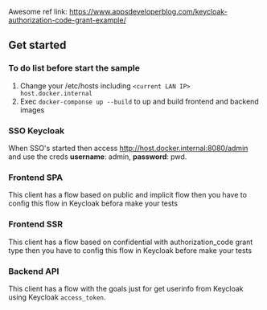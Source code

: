 Awesome ref link: https://www.appsdeveloperblog.com/keycloak-authorization-code-grant-example/

## Get started

### To do list before start the sample

1. Change your /etc/hosts including `<current LAN IP> host.docker.internal`
2. Exec `docker-componse up --build` to up and build frontend and backend images

### SSO Keycloak
When SSO's started then access http://host.docker.internal:8080/admin and use the creds **username**: admin, **password**: pwd.

### Frontend SPA
This client has a flow based on public and implicit flow then you have to config this flow in Keycloak befora make your tests

### Frontend SSR
This client has a flow based on confidential with authorization_code grant type then you have to config this flow in Keycloak before make your tests

### Backend API
This client has a flow with the goals just for get userinfo from Keycloak using Keycloak `access_token`.
